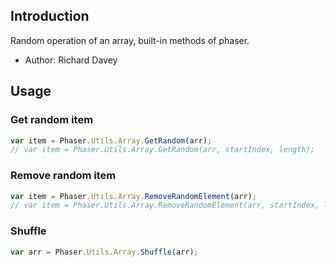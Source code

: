 
## Introduction

Random operation of an array, built-in methods of phaser.

- Author: Richard Davey

## Usage

### Get random item

```javascript
var item = Phaser.Utils.Array.GetRandom(arr);
// var item = Phaser.Utils.Array.GetRandom(arr, startIndex, length);
```

### Remove random item

```javascript
var item = Phaser.Utils.Array.RemoveRandomElement(arr);
// var item = Phaser.Utils.Array.RemoveRandomElement(arr, startIndex, length);
```

### Shuffle

```javascript
var arr = Phaser.Utils.Array.Shuffle(arr);
```